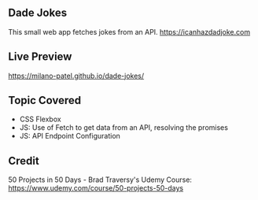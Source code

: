 ## Dade Jokes

This small web app fetches jokes from an API.
https://icanhazdadjoke.com

## Live Preview

https://milano-patel.github.io/dade-jokes/

## Topic Covered

- CSS Flexbox
- JS: Use of Fetch to get data from an API, resolving the promises
- JS: API Endpoint Configuration

## Credit

50 Projects in 50 Days - Brad Traversy's Udemy Course: https://www.udemy.com/course/50-projects-50-days
